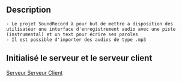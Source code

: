## Description
    - Le projet SoundRecord à pour but de mettre a disposition des utilisateur une interface d'enregistrement audio avec une piste (instrumental) et un text pour écrire ses paroles
    - Il est possible d'importer des audios de type .mp3

## Initialisé le serveur et le serveur client

<a href="https://github.com/Lucas-dev-974/Soundrecord/tree/main/ApiServer"> Serveur </a> 
<a href="https://github.com/Lucas-dev-974/Soundrecord/tree/main/ApiServer"> Serveur Client</a>  